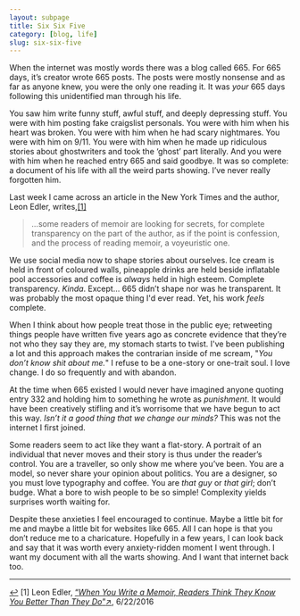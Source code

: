 ```yaml
---
layout: subpage
title: Six Six Five
category: [blog, life]
slug: six-six-five
---
```

When the internet was mostly words there was a blog called 665. For 665 days, it&rsquo;s creator wrote 665 posts. The posts were mostly nonsense and as far as anyone knew, you were the only one reading it. It was *your* 665 days following this unidentified man through his life.

You saw him write funny stuff, awful stuff, and deeply depressing stuff. You were with him posting fake craigslist personals. You were with him when his heart was broken. You were with him when he had scary nightmares. You were with him on 9/11. You were with him when he made up ridiculous stories about ghostwriters and took the &lsquo;ghost&rsquo; part literally. And you were with him when he reached entry 665 and said goodbye. It was so complete: a document of his life with all the weird parts showing. I&rsquo;ve never really forgotten him.

Last week I came across an article in the New York Times and the author, Leon Edler, writes,<a id="anchor-1" href="#note-1" class="fieldnotes-anchor">[1]</a>

> ...some readers of memoir are looking for secrets, for complete transparency on the part of the author, as if the point is confession, and the process of reading memoir, a voyeuristic one.

We use social media now to shape stories about ourselves. Ice cream is held in front of coloured walls, pineapple drinks are held beside inflatable pool accessories and coffee is *always* held in high esteem. Complete transparency. *Kinda*. Except... 665 didn&rsquo;t shape nor was he transparent. It was probably the most opaque thing I'd ever read. Yet, his work *feels* complete.

When I think about how people treat those in the public eye; retweeting things people have written five years ago as concrete evidence that they&rsquo;re not who they say they are, my stomach starts to twist. I've been publishing a lot and this approach makes the contrarian inside of me scream, "*You don&rsquo;t know shit about me.*" I refuse to be a one-story or one-trait soul. I love change. I do so frequently and with abandon.

At the time when 665 existed I would never have imagined anyone quoting entry 332 and holding him to something he wrote as *punishment*. It would have been creatively stifling and it&rsquo;s worrisome that we have begun to act this way. *Isn&rsquo;t it a good thing that we change our minds?* This was not the internet I first joined.

Some readers seem to act like they want a flat-story. A portrait of an individual that never moves and their story is thus under the reader&rsquo;s control. You are a traveller, so only show me where you&rsquo;ve been. You are a model, so never share your opinion about politics. You are a designer, so you must love typography and coffee. You are *that guy* or *that girl*; don&rsquo;t budge. What a bore to wish people to be so simple! Complexity yields surprises worth waiting for.

Despite these anxieties I feel encouraged to continue. Maybe a little bit for me and maybe a little bit for websites like 665. All I can hope is that you don&rsquo;t reduce me to a charicature. Hopefully in a few years, I can look back and say that it was worth every anxiety-ridden moment I went through. I want my document with all the warts showing. And I want that internet back too.

<hr class="small">

<div class="fieldnotes">
    <p id="note-1" class="h6"><a href="#anchor-1" class="footnote-back">&#8617;</a> <span class="footnote">[1]</span> Leon Edler, <a href="http://mobile.nytimes.com/2016/07/03/books/review/when-you-write-a-memoir-readers-think-they-know-you-better-than-they-do.html?referer=https://t.co/ge5PaIOkHg" class="external" target="_blank">&#8220;<span class="external-body"><em>When You Write a Memoir, Readers Think They Know You Better Than They Do</em></span>&#8221;<span class="external-box"><span class="external-box__arrow">↗&#xFE0E;</span></span></a>, 6/22/2016</p>
</div>